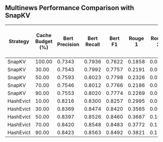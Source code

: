 ## Multinews Performance Comparison with SnapKV

| Strategy | Cache Budget (%) | Bert Precision | Bert Recall  | Bert F1 | Rouge 1 | Rouge 2 | Rouge L | Rouge Lsum | Avg Compression Ratio | Cache Mem (GB) | Prefill Toks Per Sec Top 10% | Decode Toks Per Sec Top 10% |
|---|---|---|---|---|---|---|---|---|---|---|---|---|
| SnapKV | 100.00 | 0.7343 | 0.7936 | 0.7622 | 0.1858 | 0.0343 | 0.1154 | 0.1260 | 0.7052 | 0.0912 | 3955.6806 | 22.6462 |
| SnapKV | 30.00 | 0.7543 | 0.7992 | 0.7757 | 0.2191 | 0.0507 | 0.1334 | 0.1449 | 0.5139 | 0.1494 | 3713.2769 | 22.5308 |
| SnapKV | 50.00 | 0.7593 | 0.8023 | 0.7798 | 0.2326 | 0.0564 | 0.1383 | 0.1463 | 0.3599 | 0.2086 | 3848.1526 | 22.9063 |
| SnapKV | 70.00 | 0.7546 | 0.8012 | 0.7766 | 0.2186 | 0.0536 | 0.1310 | 0.1422 | 0.2474 | 0.2667 | 4332.6014 | 22.3639 |
| SnapKV | 90.00 | 0.7553 | 0.8020 | 0.7774 | 0.2269 | 0.0553 | 0.1353 | 0.1476 | 0.1695 | 0.3249 | 4888.0498 | 22.7895 |
| HashEvict | 10.00 | 0.8216 | 0.8300 | 0.8257 | 0.2995 | 0.0582 | 0.1497 | 0.1928 | 0.8810 | 0.0306 | 5137.7554 | 18.9564 |
| HashEvict | 30.00 | 0.8369 | 0.8474 | 0.8420 | 0.3565 | 0.0948 | 0.1736 | 0.2265 | 0.6649 | 0.0906 | 4968.8867 | 18.5221 |
| HashEvict | 50.00 | 0.8397 | 0.8526 | 0.8460 | 0.3687 | 0.1050 | 0.1795 | 0.2339 | 0.4788 | 0.1516 | 5057.2913 | 18.5573 |
| HashEvict | 70.00 | 0.8420 | 0.8548 | 0.8483 | 0.3772 | 0.1120 | 0.1837 | 0.2380 | 0.3420 | 0.2116 | 5081.9336 | 18.6746 |
| HashEvict | 90.00 | 0.8423 | 0.8563 | 0.8492 | 0.3821 | 0.1165 | 0.1865 | 0.2428 | 0.2388 | 0.2716 | 5161.6223 | 19.2068 |
